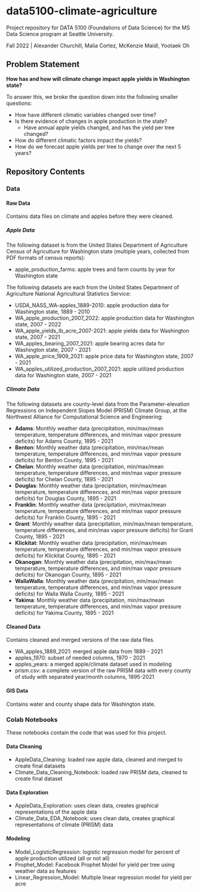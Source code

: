 # data5100-climate-agriculture
Project repository for DATA 5100 (Foundations of Data Science) for the MS Data Science program at Seattle University.

Fall 2022 | Alexander Churchill, Malia Cortez, McKenzie Maidl, Yootaek Oh

## Problem Statement
**How has and how will climate change impact apple yields in Washington state?**

To answer this, we broke the question down into the following smaller questions:

- How have different climatic variables changed over time?
- Is there evidence of changes in apple production in the state?
    - Have annual apple yields changed, and has the yield per tree changed?
- How do different climatic factors impact the yields?
- How do we forecast apple yields per tree to change over the next 5 years?

## Repository Contents

### Data

#### Raw Data
Contains data files on climate and apples before they were cleaned.

##### Apple Data
The following dataset is from the United States Department of Agriculture Census of Agriculture for Washington state (multiple years, collected from PDF formats of census reports):
- apple_production_farms: apple trees and farm counts by year for Washington state

The following datasets are each from the United States Department of Agriculture National Agricultural Statistics Service: 
- USDA_NASS_WA-apples_1889-2010: apple production data for Washington state, 1889 - 2010
- WA_apple_production_2007_2022: apple production data for Washington state, 2007 - 2022
- WA_apple_yields_lb_acre_2007-2021: apple yields data for Washington state, 2007 - 2021
- WA_apples_bearing_2007_2021: apple bearing acres data for Washington state, 2007 - 2021
- WA_apple_price_1909_2021: apple price data for Washington state, 2007 - 2021
- WA_apples_utilized_production_2007_2021: apple utilized production data for Washington state, 2007 - 2021

##### Climate Data
The following datasets are county-level data from the Parameter-elevation Regressions on Independent Slopes Model (PRISM) Climate Group, at the Northwest Alliance for Computational Science and Engineering:
- **Adams**: Monthly weather data (precipitation, min/max/mean temperature, temperature differences, and min/max vapor pressure deficits) for Adams County, 1895 - 2021
- **Benton**: Monthly weather data (precipitation, min/max/mean temperature, temperature differences, and min/max vapor pressure deficits) for Benton County, 1895 - 2021
- **Chelan**: Monthly weather data (precipitation, min/max/mean temperature, temperature differences, and min/max vapor pressure deficits) for Chelan County, 1895 - 2021
- **Douglas**: Monthly weather data (precipitation, min/max/mean temperature, temperature differences, and min/max vapor pressure deficits) for Douglas County, 1895 - 2021
- **Franklin**: Monthly weather data (precipitation, min/max/mean temperature, temperature differences, and min/max vapor pressure deficits) for Franklin County, 1895 - 2021
- **Grant**: Monthly weather data (precipitation, min/max/mean temperature, temperature differences, and min/max vapor pressure deficits) for Grant County, 1895 - 2021
- **Klickitat**: Monthly weather data (precipitation, min/max/mean temperature, temperature differences, and min/max vapor pressure deficits) for Klickitat County, 1895 - 2021
- **Okanogan**: Monthly weather data (precipitation, min/max/mean temperature, temperature differences, and min/max vapor pressure deficits) for Okanogan County, 1895 - 2021
- **WallaWalla**: Monthly weather data (precipitation, min/max/mean temperature, temperature differences, and min/max vapor pressure deficits) for Walla Walla County, 1895 - 2021
- **Yakima**: Monthly weather data (precipitation, min/max/mean temperature, temperature differences, and min/max vapor pressure deficits) for Yakima County, 1895 - 2021


#### Cleaned Data
Contains cleaned and merged versions of the raw data files.

- WA_apples_1889_2021: merged apple data from 1889 - 2021
- apples_1970: subset of needed columns, 1970 - 2021
- apples_years: a merged apple/climate dataset used in modeling
- prism.csv: a complete version of the raw PRISM data with every county of study with separated year/month columns, 1895-2021

#### GIS Data
Contains water and county shape data for Washington state.

### Colab Notebooks
These notebooks contain the code that was used for this project.

#### Data Cleaning
- AppleData_Cleaning: loaded raw apple data, cleaned and merged to create final datasets
- Climate_Data_Cleaning_Notebook: loaded raw PRISM data, cleaned to create final dataset

#### Data Exploration
- AppleData_Exploration: uses clean data, creates graphical representations of the apple data
- Climate_Data_EDA_Notebook: uses clean data, creates graphical representations of climate (PRISM) data

#### Modeling
- Model_LogisticRegression: logistic regression model for percent of apple production utilized (all or not all) 
- Prophet_Model: Facebook Prophet Model for yield per tree using weather data as features
- Linear_Regression_Model: Multiple linear regression model for yield per acre 
